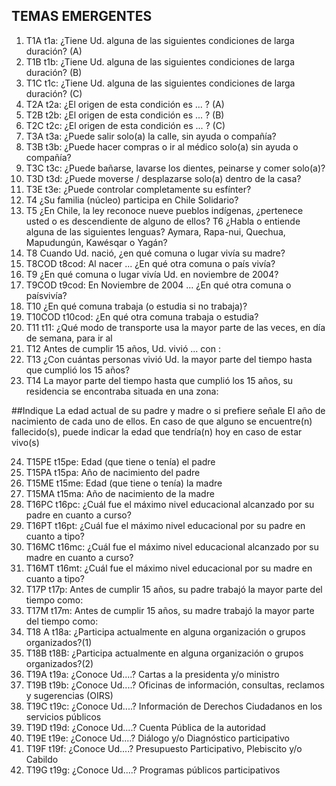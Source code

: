 ## TEMAS EMERGENTES
1. T1A t1a: ¿Tiene Ud. alguna de las siguientes condiciones de larga duración? (A)
2. T1B t1b: ¿Tiene Ud. alguna de las siguientes condiciones de larga duración? (B)
3. T1C t1c: ¿Tiene Ud. alguna de las siguientes condiciones de larga duración? (C)
4. T2A t2a: ¿El origen de esta condición es ... ? (A)
5. T2B t2b: ¿El origen de esta condición es ... ? (B)
6. T2C t2c: ¿El origen de esta condición es ... ? (C)
7. T3A t3a: ¿Puede salir solo(a) la calle, sin ayuda o compañía?
8. T3B t3b: ¿Puede hacer compras o ir al médico solo(a) sin ayuda o compañía?
9. T3C t3c: ¿Puede bañarse, lavarse los dientes, peinarse y comer solo(a)?
10. T3D t3d: ¿Puede moverse / desplazarse solo(a) dentro de la casa?
11. T3E t3e: ¿Puede controlar completamente su esfínter?
12. T4 ¿Su familia (núcleo) participa en Chile Solidario?
13. T5 ¿En Chile, la ley reconoce nueve pueblos indígenas, ¿pertenece usted o es descendiente de alguno de ellos? T6 ¿Habla o entiende alguna de las siguientes lenguas? Aymara, Rapa-nui, Quechua, Mapudungún, Kawésqar o Yagán?
14. T8 Cuando Ud. nació, ¿en qué comuna o lugar vivía su madre?
15. T8COD t8cod: Al nacer ... ¿En qué otra comuna o país vivía?
16. T9 ¿En qué comuna o lugar vivía Ud. en noviembre de 2004?
17. T9COD t9cod: En Noviembre de 2004 ... ¿En qué otra comuna o paísvivía?
18. T10 ¿En qué comuna trabaja (o estudia si no trabaja)?
19. T10COD t10cod: ¿En qué otra comuna trabaja o estudia?
20. T11 t11: ¿Qué modo de transporte usa la mayor parte de las veces, en día de semana, para ir al
21. T12 Antes de cumplir 15 años, Ud. vivió ... con :
22. T13 ¿Con cuántas personas vivió Ud. la mayor parte del tiempo hasta que cumplió los 15 años?
23. T14 La mayor parte del tiempo hasta que cumplió los 15 años, su residencia se encontraba situada en una zona:

##Indique La edad actual de su padre y madre o si prefiere señale El año de nacimiento de cada uno de ellos. En caso de que alguno se encuentre(n) fallecido(s), puede indicar la edad que tendría(n) hoy en caso de estar vivo(s)

24. T15PE t15pe: Edad (que tiene o tenía) el padre
25. T15PA t15pa: Año de nacimiento del padre
26. T15ME t15me: Edad (que tiene o tenía) la madre
27. T15MA t15ma: Año de nacimiento de la madre
28. T16PC t16pc: ¿Cuál fue el máximo nivel educacional alcanzado por su padre en cuanto a curso?
29. T16PT t16pt: ¿Cuál fue el máximo nivel educacional por su padre en cuanto a tipo?
30. T16MC t16mc: ¿Cuál fue el máximo nivel educacional alcanzado por su madre en cuanto a curso?
31. T16MT t16mt: ¿Cuál fue el máximo nivel educacional por su madre en cuanto a tipo?
32. T17P t17p: Antes de cumplir 15 años, su padre trabajó la mayor parte del tiempo como:
33. T17M t17m: Antes de cumplir 15 años, su madre trabajó la mayor parte del tiempo como:
34. T18 A t18a: ¿Participa actualmente en alguna organización o grupos organizados?(1)
35. T18B t18B: ¿Participa actualmente en alguna organización o grupos organizados?(2)
36. T19A t19a: ¿Conoce Ud....? Cartas a la presidenta y/o ministro
37. T19B t19b: ¿Conoce Ud....? Oficinas de información, consultas, reclamos y sugerencias (OIRS)
38. T19C t19c: ¿Conoce Ud....? Información de Derechos Ciudadanos en los servicios públicos
39. T19D t19d: ¿Conoce Ud....? Cuenta Pública de la autoridad
40. T19E t19e: ¿Conoce Ud....? Diálogo y/o Diagnóstico participativo
41. T19F t19f: ¿Conoce Ud....? Presupuesto Participativo, Plebiscito y/o Cabildo
42. T19G t19g: ¿Conoce Ud....? Programas públicos participativos
